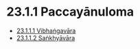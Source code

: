 

# 23.1.1 Paccayānuloma

* [23.1.1.1 Vibhaṅgavāra](23.1.1/23.1.1.1.md)
* [23.1.1.2 Saṅkhyāvāra](23.1.1/23.1.1.2.md)



